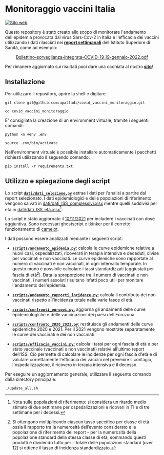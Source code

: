 # Monitoraggio vaccini Italia

[![Sito web](https://img.shields.io/website?up_color=brightgreen&up_message=online&url=https%3A%2F%2Fenricocid.github.io%2Fmonitoraggio-vaccini-italia%2F)](https://enricocid.github.io/monitoraggio-vaccini-italia/)

Questo repository è stato creato allo scopo di monitorare l'andamento dell'epidemia provocata dal virus Sars-Cov-2 in Italia e l'efficacia dei vaccini utilizzando i dati rilasciati nei [**report settimanali**](https://www.epicentro.iss.it/coronavirus/aggiornamenti) dell'Istituto Superiore di Sanità, come ad esempio: 
<p align="center">
  <a href="https://www.epicentro.iss.it/coronavirus/bollettino/Bollettino-sorveglianza-integrata-COVID-19_19-gennaio-2022.pdf">Bollettino-sorveglianza-integrata-COVID-19_19-gennaio-2022.pdf</a>
</p>

Per rimanere aggiornato sui risultati puoi dare una occhiata al nostro [**sito**](https://enricocid.github.io/monitoraggio-vaccini-italia/)!


## Installazione

Per utilizzare il repository, aprire la shell e digitare:

`git clone git@github.com:apalladi/covid_vaccini_monitoraggio.git` 

`cd covid_vaccini_monitoraggio`

E' consigliata la creazione di un environment virtuale, tramite i seguenti comandi:

`python -m venv .env`

`source .env/bin/activate`

Nell'environment virtuale è possibile installare automaticamente i pacchetti richiesti utilizzando il seguendo comando:

`pip install -r requirements.txt` 


## Utilizzo e spiegazione degli script

Lo script [**`dati/dati_selezione.py`**](https://github.com/apalladi/covid_vaccini_monitoraggio/blob/main/dati/dati_selezione.py) estrae i dati per l'analisi a partire dal report selezionato. I dati epidemiologici e delle popolazioni di riferimento vengono salvati in [dati/dati_ISS_complessivi.xlsx](https://github.com/apalladi/covid_vaccini_monitoraggio/blob/main/dati/dati_ISS_complessivi.xlsx) mentre quelli suddivisi per età in [dati/dati_ISS_età.xlsx](https://github.com/apalladi/covid_vaccini_monitoraggio/blob/main/dati/dati_ISS_età.xlsx)[^1].

Lo script è stato aggiornato il [10/11/2021](https://www.epicentro.iss.it/coronavirus/bollettino/Bollettino-sorveglianza-integrata-COVID-19_10-novembre-2021.pdf) per includere i vaccinati con dose aggiuntiva.
Sono necessari ghostscript e tkinker per il corretto funzionamento di [camelot](https://camelot-py.readthedocs.io/en/master/user/install-deps.html).


I dati possono essere analizzati mediante i seguenti script:


- [**`scripts/andamento_epidemia.py`**:](https://github.com/apalladi/covid_vaccini_monitoraggio/blob/main/scripts/andamento_epidemia.py) calcola le curve epidemiche relative a nuovi casi, ospedalizzati, ricoverati in terapia intensiva e deceduti, divise per vaccinati e non vaccinati. Le curve epidemiche sono rapportate al numero di vaccinati e non vaccinati, in ogni intervallo temporale. In questo modo è possibile calcolare i tassi standardizzati (aggiustati per fascia di età[^2]). Data la sproporzione tra il numero di vaccinati e non vaccinati, i numeri assoluti risultano infatti poco utili per monitare l'andamento dell'epidemia. 


- [**`scripts/andamento_rapporti_incidenze.py`**:](https://github.com/apalladi/covid_vaccini_monitoraggio/blob/main/scripts/andamento_rapporti_incidenze.py) calcola il contributo dei non vaccinati rispetto all’incidenza totale nelle varie fasce di età.


- [**`scripts/confronti_europei.py`**:](https://github.com/apalladi/covid_vaccini_monitoraggio/blob/main/scripts/confronti_europei.py) aggiorna gli andamenti delle curve epidemiologiche e delle vaccinazioni dei paesi dell’Eurozona.


- [**`scripts/confronto_2020_2021.py`**:](https://github.com/apalladi/covid_vaccini_monitoraggio/blob/main/scripts/confronto_2020_2021.py) restituisce gli andamenti delle curve epidemiche 2020 e 2021. Per il 2021 vengono mostrate separatamente le curve dei vaccinati e dei non vaccinati. 


- [**`scripts/efficacia_vaccini.py`**:](https://github.com/apalladi/covid_vaccini_monitoraggio/blob/main/scripts/efficacia_vaccini.py) calcola i tassi per ogni fascia di età e per stato vaccinale (vaccinati e non vaccinati) relativi all'ultimo report dell'ISS. Ciò permette di calcolare le incidenze per ogni fascia d'età e di valutare correttamente l'efficacia dei vaccini nel prevenire il contagio, l'ospedalizzazione, il ricovero in terapia intensiva e il decesso. 


Per eseguire un aggiornamento generale, utilizzare il seguente comando dalla directory principale:

`./update_all.sh`


[^1]: Nota sulle popolazioni di riferimento: si considera un ritardo medio stimato di due settimane per ospedalizzazioni e ricoveri in TI e di tre settimane per i decessi.

[^2]: Si ottengono moltiplicando ciascun tasso specifico per classe di età - ossia il rapporto tra la numerosità dell’evento considerato e la popolazione di riferimento del report - per la numerosità della popolazione standard della stessa classe di età; sommando questi prodotti e dividendo tutto per il totale delle popolazioni standard (over 12) si ottiene il tasso di incidenza standardizzato.